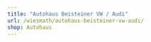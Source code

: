 ```yaml
---
title: "Autohaus Beisteiner VW / Audi"
url: /wiesmath/autohaus-beisteiner-vw-audi/
shop: Autohaus
---
```

